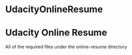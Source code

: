 # UdacityOnlineResume

<h1>Udacity Online Resume</h1>

<p>All of the required files under the online-resume directory</p>
